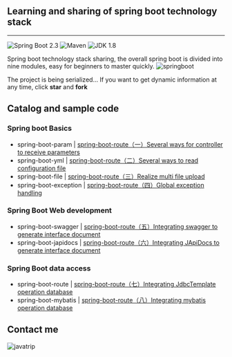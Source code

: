 ## Learning and sharing of spring boot technology stack
---
![Spring Boot 2.3](https://img.shields.io/badge/Spring%20Boot-2.0-brightgreen.svg)
![Maven](https://img.shields.io/badge/Maven-3.5.0-yellowgreen.svg)
![JDK 1.8](https://img.shields.io/badge/JDK-1.8-brightgreen.svg)

 Spring boot technology stack sharing, the overall spring boot is divided into nine modules, easy for beginners to master quickly. 
![springboot](https://mmbiz.qpic.cn/mmbiz_png/lgiaG5BicLkVfF1BjN5R1wZR3oCnkESSrF9zcLEYcrm6sv2dHshctmIQNHVbrEn2y9aVGDWSia73pDWkFEiafw27NQ/640?wx_fmt=png&tp=webp&wxfrom=5&wx_lazy=1&wx_co=1)

The project is being serialized... If you want to get dynamic information at any time, click **star** and **fork**

##  Catalog and sample code 
### Spring boot Basics

- spring-boot-param | [spring-boot-route（一）Several ways for controller to receive parameters](https://mp.weixin.qq.com/s?__biz=MzU5NjA3MjQ5MA==&mid=2247485550&idx=1&sn=c31e0abcb60df82ebf74fae16fbb5ab1&chksm=fe69092bc91e803dd1dd146b9b61a7f550f70bc5a4009027016f9bc5d2ad2f856f53f641a888&token=1386421669&lang=zh_CN#rd)
- spring-boot-yml | [spring-boot-route（二）Several ways to read configuration file](https://mp.weixin.qq.com/s?__biz=MzU5NjA3MjQ5MA==&mid=2247485578&idx=1&sn=bb36f32cb244af142479575ecd417efe&chksm=fe6909cfc91e80d9cd95b138c2cabd0d2c764b9eee59bd334fbe38e754a551946d86be969f90&token=1209443305&lang=zh_CN#rd)
- spring-boot-file | [spring-boot-route（三）Realize multi file upload](https://mp.weixin.qq.com/s?__biz=MzU5NjA3MjQ5MA==&mid=2247485603&idx=1&sn=d4ed185e47c9b06468bc710c2221547f&chksm=fe6909e6c91e80f0d4a3e8872cd230b717b09ce7a9cff4fd524a268676f1034c17173c934fbb&token=985811532&lang=zh_CN#rd)
- spring-boot-exception | [spring-boot-route（四）Global exception handling](https://mp.weixin.qq.com/s?__biz=MzU5NjA3MjQ5MA==&mid=2247485619&idx=1&sn=cb6a473e3c71c2444a3aab8a79955f01&chksm=fe6909f6c91e80e0536a3d79f38c901f15d6d519d9f2362325849c94695091de3f055a0c839e&token=2094231268&lang=zh_CN#rd)

### Spring Boot Web development

- spring-boot-swagger | [spring-boot-route（五）Integrating swagger to generate interface document](https://mp.weixin.qq.com/s?__biz=MzU5NjA3MjQ5MA==&mid=2247485665&idx=1&sn=ac7290d0f03a2c529abb78997786ee82&chksm=fe6909a4c91e80b25f7baf1f2373cd733663bf9703d96534aaf30e6f5d73ea9bc8613c7ec913&token=1932859324&lang=zh_CN#rd)
- spring-boot-japidocs | [spring-boot-route（六）Integrating JApiDocs to generate interface document](https://mp.weixin.qq.com/s?__biz=MzU5NjA3MjQ5MA==&mid=2247485665&idx=2&sn=59c33eb6a9be483f77523abb7d94a4aa&chksm=fe6909a4c91e80b2f4c777320d85c8fc5c8f422b8728efb9f44830899368c13eda3ee17b9721&token=1932859324&lang=zh_CN#rd)

### Spring Boot data access
- spring-boot-route | [spring-boot-route（七）Integrating JdbcTemplate operation database](https://mp.weixin.qq.com/s?__biz=MzU5NjA3MjQ5MA==&mid=2247485694&idx=1&sn=3c1d95e493ce29d5410c8c4df36593cd&chksm=fe6909bbc91e80adcfda40c0084021ebe36463ffa5b7d8aaba212582f1aaefd9192b36f3b20a&token=1932859324&lang=zh_CN#rd) 
- spring-boot-mybatis | [spring-boot-route（八）Integrating mybatis operation database](https://mp.weixin.qq.com/s?__biz=MzU5NjA3MjQ5MA==&mid=2247485758&idx=1&sn=3aee3b5284cb912735ce8e65a2496330&chksm=fe69087bc91e816d0492d5bd468021562de741caaecd58957951264b50a70d3efbe951a0689e&token=1489330669&lang=zh_CN#rd)

##  Contact me 
![javatrip](https://mmbiz.qpic.cn/mmbiz_jpg/lgiaG5BicLkVcL78JBvS9m020Nt20MtiaRjgm6nhDIK8BBtObRhlDSX1byTgNTe79hmHiaLFppsBkzhnAq7oj3nyPA/640?wx_fmt=jpeg&tp=webp&wxfrom=5&wx_lazy=1&wx_co=1)
